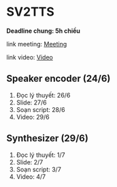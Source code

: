 # SV2TTS

__Deadline chung: 5h chiều__

link meeting: [Meeting](https://drive.google.com/drive/folders/1yFp240l67bgkiS9rJ0o0IQ0n6QyzC8CK?usp=sharing)

link video: [Video](https://drive.google.com/drive/folders/1CSk2Inga7Zk2goAIRCtF-e94_KUIjL_E)

## Speaker encoder (24/6)

1. Đọc lý thuyết: 26/6
2. Slide: 27/6
3. Soạn script: 28/6
4. Video: 29/6

## Synthesizer (29/6)

1. Đọc lý thuyết: 1/7
2. Slide: 2/7
3. Soạn script: 3/7
4. Video: 4/7